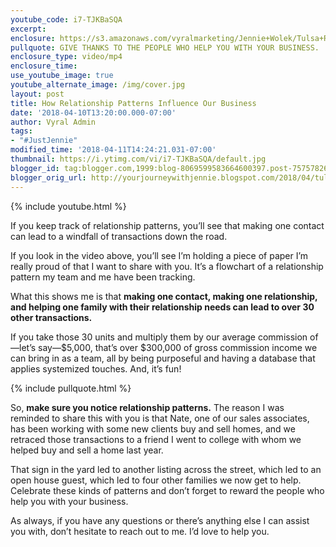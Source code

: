 ```yaml
---
youtube_code: i7-TJKBaSQA
excerpt:
enclosure: https://s3.amazonaws.com/vyralmarketing/Jennie+Wolek/Tulsa+Real+Estate+Agent-+Do+You+Know+Where+Your+Business+Comes+From%253F.mp4
pullquote: GIVE THANKS TO THE PEOPLE WHO HELP YOU WITH YOUR BUSINESS.
enclosure_type: video/mp4
enclosure_time:
use_youtube_image: true
youtube_alternate_image: /img/cover.jpg
layout: post
title: How Relationship Patterns Influence Our Business
date: '2018-04-10T13:20:00.000-07:00'
author: Vyral Admin
tags:
- "#JustJennie"
modified_time: '2018-04-11T14:24:21.031-07:00'
thumbnail: https://i.ytimg.com/vi/i7-TJKBaSQA/default.jpg
blogger_id: tag:blogger.com,1999:blog-8069599583664600397.post-7575782672985385038
blogger_orig_url: http://yourjourneywithjennie.blogspot.com/2018/04/tulsa-real-estate-agent-do-you-know-where-your-business-comes-from.html
---
```

{% include youtube.html %}

If you keep track of relationship patterns, you’ll see that making one contact can lead to a windfall of transactions down the road.

If you look in the video above, you’ll see I’m holding a piece of paper I’m really proud of that I want to share with you. It’s a flowchart of a relationship pattern my team and me have been tracking.

What this shows me is that **making one contact, making one relationship, and helping one family with their relationship needs can lead to over 30 other transactions.**

If you take those 30 units and multiply them by our average commission of—let’s say—$5,000, that’s over $300,000 of gross commission income we can bring in as a team, all by being purposeful and having a database that applies systemized touches. And, it’s fun!

{% include pullquote.html %}

So, **make sure you notice relationship patterns.** The reason I was reminded to share this with you is that Nate, one of our sales associates, has been working with some new clients buy and sell homes, and we retraced those transactions to a friend I went to college with whom we helped buy and sell a home last year.

That sign in the yard led to another listing across the street, which led to an open house guest, which led to four other families we now get to help. Celebrate these kinds of patterns and don’t forget to reward the people who help you with your business.  

As always, if you have any questions or there’s anything else I can assist you with, don’t hesitate to reach out to me. I’d love to help you.
